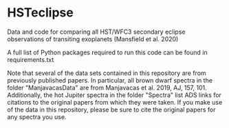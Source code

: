 # HSTeclipse
Data and code for comparing all HST/WFC3 secondary eclipse observations of transiting exoplanets (Mansfield et al. 2020)

A full list of Python packages required to run this code can be found in requirements.txt

Note that several of the data sets contained in this repository are from previously published papers. In particular, all brown dwarf spectra in the folder "ManjavacasData" are from Manjavacas et al. 2019, AJ, 157, 101. Additionally, the hot Jupiter spectra in the folder "Spectra" list ADS links for citations to the original papers from which they were taken. If you make use of the data in this repository, please be sure to cite the original papers for any spectra you use.

